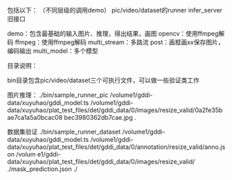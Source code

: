 包括以下：
（不同层级的调用demo）
pic/video/dataset的runner
infer_server
旧接口


demo：包含最基础的输入图片、推理，得出结果，画图
opencv：使用ffmpeg解码
ffmpeg：使用ffmpeg解码
multi_stream：多路流
post：画框画xx保存图片，编码输出
multi_model：多个模型

目录说明：


bin目录包含pic/video/dataset三个可执行文件，可以做一些验证类工作

图片推理：
./bin/sample_runner_pic /volume1/gddi-data/xuyuhao/gddi_model.ts /volume1/gddi-data/xuyuhao/plat_test_files/det/gddi_data/0/images/resize_valid/0a2fe35bae7ca1a5a0bcac08
bec3980362db7cae.jpg .

数据集验证
./bin/sample_runner_dataset /volume1/gddi-data/xuyuhao/gddi_model.ts /volume1/gddi-data/xuyuhao/plat_test_files/det/gddi_data/0/annotation/resize_valid/anno.json /volum
e1/gddi-data/xuyuhao/plat_test_files/det/gddi_data/0/images/resize_valid/ ./mask_prediction.json ./